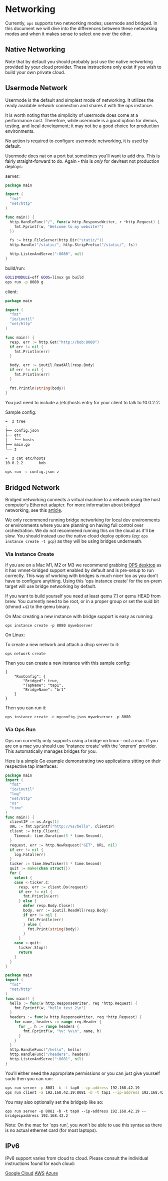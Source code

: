 Networking
==========

Currently, `ops` supports two networking modes; usermode and bridged. In this
document we will dive into the differences between these networking modes and
when it makes sense to select one over the other.

## Native Networking

Note that by default you should probably just use the native networking
provided by your cloud provider. These instructions only exist if you
wish to build your own private cloud.

## Usermode Network
Usermode is the default and simplest mode of networking. It utilizes the ready
available network connection and shares it with the ops instance.

It is worth noting that the simplicity of usermode does come at a performance
cost. Therefore, while usermode is a good option for demos, testing, and local
development; it may not be a good choice for production environments.

No action is required to configure usermode networking, it is used by
default.

Usermode does nat on a port but sometimes you'll want to add dns. This
is fairly straight-forward to do. Again - this is *only* for dev/test
not production deploys:

server:
```go
package main

import (
  "fmt"
  "net/http"
)

func main() {
  http.HandleFunc("/", func(w http.ResponseWriter, r *http.Request) {
    fmt.Fprintf(w, "Welcome to my website!")
  })

  fs := http.FileServer(http.Dir("static/"))
  http.Handle("/static/", http.StripPrefix("/static/", fs))

  http.ListenAndServe(":8080", nil)
}
```

build/run:
```bash
GO111MODULE=off GOOS=linux go build
ops run -p 8080 g
```

client:
```go
package main

import (
  "fmt"
  "io/ioutil"
  "net/http"
)

func main() {
  resp, err := http.Get("http://bob:8080")
  if err != nil {
    fmt.Println(err)
  }

  body, err := ioutil.ReadAll(resp.Body)
  if err != nil {
    fmt.Println(err)
  }

  fmt.Println(string(body))
}
```

You just need to include a /etc/hosts entry for your client to talk to
10.0.2.2:

Sample config:
```bash
➜  z tree
.
├── config.json
├── etc
│   └── hosts
├── main.go
└── z

➜  z cat etc/hosts
10.0.2.2       bob

ops run -c config.json z
```

## Bridged Network
Bridged networking connects a virtual machine to a network using the host
computer's Ethernet adapter. For more information about bridged networking,
see this [article](https://en.wikipedia.org/wiki/Bridging_%28networking%29).

We only recommend running bridge networking for local dev environments
or environments where you are planning on having full control over
orchestration. We do not recommend running this on the cloud as it'll be
slow. You should instead use the native cloud deploy options (eg: ```ops
instance create -t gcp```) as they will be using bridges underneath.

### Via Instance Create

If you are on a Mac M1, M2 or M3 we recommend grabbing [OPS
desktop](https://storage.googleapis.com/cli/darwin/ops.pkg) as it has
vmnet-bridged support enabled by default and is pre-setup to run
correctly. This way of working with bridges is much nicer too as you
don't have to configure anything. Using this 'ops instance create' for
the on-prem target will use bridge networking by default.

If you want to build yourself you need at least qemu 7.1 or qemu HEAD
from brew. You currently need to be root, or in a proper group or set the suid bit (chmod +s)
to the qemu binary.

On Mac creating a new instance with bridge support is easy as running:

```
ops instance create -p 8080 mywebserver
```

On Linux:

To create a new network and attach a dhcp server to it:

```
ops network create
```

Then you can create a new instance with this sample config:

```
{
    "RunConfig": {
        "Bridged": true,
        "TapName": "tap1",
        "BridgeName": "br1"
    }
}
```

Then you can run it:

```
ops instance create -c myconfig.json mywebserver -p 8080
```

### Via Ops Run

Ops run currently only supports using a bridge on linux - not a mac. If
you are on a mac you should use 'instance create' with the 'onprem'
provider. This automatically manages bridges for you.

Here is a simple Go example demonstrating two applications sitting on
their respective tap interfaces:

```go
package main
import (
  "fmt"
  "io/ioutil"
  "log"
  "net/http"
  "os"
  "time"
)
func main() {
  clientIP := os.Args[1]
  URL := fmt.Sprintf("http://%s/hello", clientIP)
  client := http.Client{
    Timeout: time.Duration(5 * time.Second),
  }
  request, err := http.NewRequest("GET", URL, nil)
  if err != nil {
    log.Fatal(err)
  }
  ticker := time.NewTicker(5 * time.Second)
  quit := make(chan struct{})
  for {
    select {
    case <-ticker.C:
      resp, err := client.Do(request)
      if err != nil {
        fmt.Println(err)
      } else {
        defer resp.Body.Close()
        body, err := ioutil.ReadAll(resp.Body)
        if err != nil {
          fmt.Println(err)
        } else {
          fmt.Print(string(body))
        }
      }
    case <-quit:
      ticker.Stop()
      return
    }
  }
}
```

```go
package main
import (
  "fmt"
  "net/http"
)
func main() {
  hello := func(w http.ResponseWriter, req *http.Request) {
    fmt.Fprintf(w, "hello test 2\n")
  }
  headers := func(w http.ResponseWriter, req *http.Request) {
    for name, headers := range req.Header {
      for _, h := range headers {
        fmt.Fprintf(w, "%v: %v\n", name, h)
      }
    }
  }
  http.HandleFunc("/hello", hello)
  http.HandleFunc("/headers", headers)
  http.ListenAndServe(":8081", nil)
}
```

You'll either need the appropriate permissions or you can just give
yourself sudo then you can run:

```sh
ops run server -p 8081 -b -t tap0 --ip-address 192.168.42.19
ops run client -a 192.168.42.19:8081 -b -t tap1 --ip-address 192.168.42.20
```

You may also optionally set the bridgeip like so:

```
ops run server -p 8081 -b -t tap0 --ip-address 192.168.42.19 --bridgeipaddress 192.168.42.2
```

Note: On the mac for 'ops run', you won't be able to use this syntax as there is no actual
ethernet card (for most laptops).

## IPv6

IPv6 support varies from cloud to cloud. Please consult the individual
instructions found for each cloud:

[Google Cloud](google_cloud.md)
[AWS](aws.md)
[Azure](azure.md)
